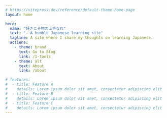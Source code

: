 ```yaml
---
# https://vitepress.dev/reference/default-theme-home-page
layout: home

hero:
  name: "好きこそ物の上手なれ"
  text: "- A humble Japanese learning site"
  tagline: A site where I share my thoughts on learning Japanese.
  actions:
    - theme: brand
      text: Go to Blog
      link: /1-tools
    - theme: alt
      text: About
      link: /about

# features:
#  - title: Feature A
#    details: Lorem ipsum dolor sit amet, consectetur adipiscing elit
#  - title: Feature B
#    details: Lorem ipsum dolor sit amet, consectetur adipiscing elit
#  - title: Feature C
#    details: Lorem ipsum dolor sit amet, consectetur adipiscing elit
---
```


